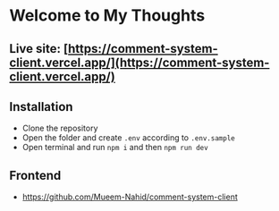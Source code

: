 # Welcome to My Thoughts

## Live site: [https://comment-system-client.vercel.app/](https://comment-system-client.vercel.app/)

## Installation

- Clone the repository
- Open the folder and create `.env` according to `.env.sample`
- Open terminal and run `npm i` and then `npm run dev`

## Frontend
- https://github.com/Mueem-Nahid/comment-system-client
